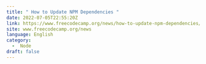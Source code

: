```yaml
---
title: " How to Update NPM Dependencies "
date: 2022-07-05T22:55:20Z
link: https://www.freecodecamp.org/news/how-to-update-npm-dependencies/?utm_medium=RSS&utm_source=news.12bit.vn
site: www.freecodecamp.org/news
language: English
category:
  -  Node 
draft: false
---
```

